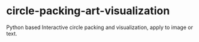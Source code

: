 # circle-packing-art-visualization
Python based Interactive circle packing and visualization, apply to image or text.
